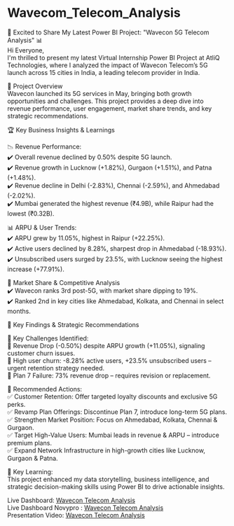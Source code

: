 # Wavecom_Telecom_Analysis

🚀 Excited to Share My Latest Power BI Project: "Wavecon 5G Telecom Analysis" 📊    
Hi Everyone,   
I'm thrilled to present my latest Virtual Internship Power BI Project at AtliQ Technologies, where I analyzed the impact of Wavecon Telecom’s 5G launch across 15 cities in India, a leading telecom provider in India.   

🔎 Project Overview   
Wavecon launched its 5G services in May, bringing both growth opportunities and challenges. This project provides a deep dive into revenue performance, user engagement, market share trends, and key strategic recommendations.   

🏆 Key Business Insights & Learnings   

📉 Revenue Performance:    
		✔️ Overall revenue declined by 0.50% despite 5G launch.       
		✔️ Revenue growth in Lucknow (+1.82%), Gurgaon (+1.51%), and Patna (+1.48%).         
		✔️ Revenue decline in Delhi (-2.83%), Chennai (-2.59%), and Ahmedabad (-2.02%).      
		✔️ Mumbai generated the highest revenue (₹4.9B), while Raipur had the lowest (₹0.32B).  
  
📊 ARPU & User Trends:   
		✔️ ARPU grew by 11.05%, highest in Raipur (+22.25%).  
		✔️ Active users declined by 8.28%, sharpest drop in Ahmedabad (-18.93%).   
		✔️ Unsubscribed users surged by 23.5%, with Lucknow seeing the highest increase (+77.91%).   

📡 Market Share & Competitive Analysis   
		✔️ Wavecon ranks 3rd post-5G, with market share dipping to 19%.   
		✔️ Ranked 2nd in key cities like Ahmedabad, Kolkata, and Chennai in select months.   
  
	
📢 Key Findings & Strategic Recommendations    

🚨 Key Challenges Identified:   
	🔹 Revenue Drop (-0.50%) despite ARPU growth (+11.05%), signaling customer churn issues.   
	🔹 High user churn: -8.28% active users, +23.5% unsubscribed users – urgent retention strategy needed.   
	🔹 Plan 7 Failure: 73% revenue drop – requires revision or replacement.   
 
🚀 Recommended Actions:   
	✅ Customer Retention: Offer targeted loyalty discounts and exclusive 5G perks.   
	✅ Revamp Plan Offerings: Discontinue Plan 7, introduce long-term 5G plans.    
	✅ Strengthen Market Position: Focus on Ahmedabad, Kolkata, Chennai & Gurgaon.   
	✅ Target High-Value Users: Mumbai leads in revenue & ARPU – introduce premium plans.    
	✅ Expand Network Infrastructure in high-growth cities like Lucknow, Gurgaon & Patna.   

🔗 Key Learning:    
This project enhanced my data storytelling, business intelligence, and strategic decision-making skills using Power BI to drive actionable insights.


Live Dashboard: [Wavecon Telecom Analysis](https://app.powerbi.com/view?r=eyJrIjoiZmY3MjIxNWItODAwOS00MTI2LWFkM2UtZTQ5ZDcyMGQzZWY3IiwidCI6ImM2ZTU0OWIzLTVmNDUtNDAzMi1hYWU5LWQ0MjQ0ZGM1YjJjNCJ9)      
Live Dashboard Novypro : [Wavecon Telecom Analysis](https://project.novypro.com/aTSQ7O)    
Presentation Video: [Wavecon Telecom Analysis](https://www.youtube.com/embed/gQSHkx1IL04?si=VStJ2KU99Vz4AhnC)   

